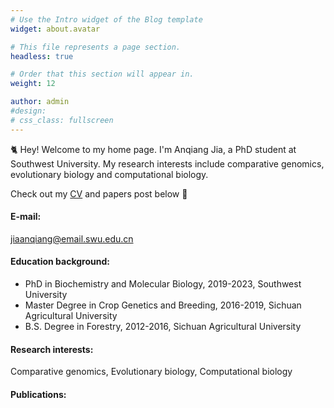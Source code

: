 ```yaml
---
# Use the Intro widget of the Blog template
widget: about.avatar

# This file represents a page section.
headless: true

# Order that this section will appear in.
weight: 12

author: admin
#design:
# css_class: fullscreen
---
```


🐈 Hey! Welcome to my home page. I'm Anqiang Jia, a PhD student at Southwest University. My research interests include comparative genomics, evolutionary biology and computational biology.

Check out my [CV](https://jiaanqiang.netlify.app/about/) and papers post below 🌈

#### E-mail:
jiaanqiang@email.swu.edu.cn

#### Education background:
- PhD in Biochemistry and Molecular Biology, 2019-2023, Southwest University
- Master Degree in Crop Genetics and Breeding, 2016-2019, Sichuan Agricultural University
- B.S. Degree in Forestry, 2012-2016, Sichuan Agricultural University

#### Research interests:
Comparative genomics,
Evolutionary biology,
Computational biology

#### Publications:
